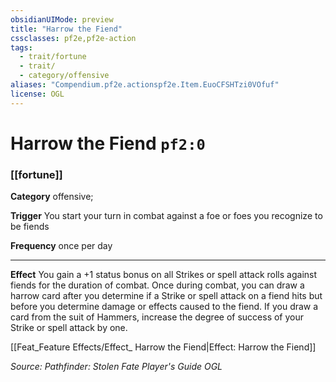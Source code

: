 ```yaml
---
obsidianUIMode: preview
title: "Harrow the Fiend"
cssclasses: pf2e,pf2e-action
tags:
  - trait/fortune
  - trait/
  - category/offensive
aliases: "Compendium.pf2e.actionspf2e.Item.EuoCFSHTzi0VOfuf"
license: OGL
---
```

# Harrow the Fiend `pf2:0`

### [[fortune]]

**Category** offensive; 




**Trigger** You start your turn in combat against a foe or foes you recognize to be fiends

**Frequency** once per day

* * *

**Effect** You gain a +1 status bonus on all Strikes or spell attack rolls against fiends for the duration of combat. Once during combat, you can draw a harrow card after you determine if a Strike or spell attack on a fiend hits but before you determine damage or effects caused to the fiend. If you draw a card from the suit of Hammers, increase the degree of success of your Strike or spell attack by one.

[[Feat_Feature Effects/Effect_ Harrow the Fiend|Effect: Harrow the Fiend]]

*Source: Pathfinder: Stolen Fate Player's Guide*
*OGL*
